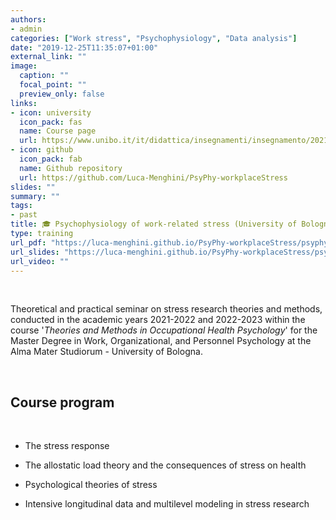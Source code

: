 ```yaml
---
authors:
- admin
categories: ["Work stress", "Psychophysiology", "Data analysis"]
date: "2019-12-25T11:35:07+01:00"
external_link: ""
image:
  caption: ""
  focal_point: ""
  preview_only: false
links:
- icon: university
  icon_pack: fas
  name: Course page
  url: https://www.unibo.it/it/didattica/insegnamenti/insegnamento/2021/467924
- icon: github
  icon_pack: fab
  name: Github repository
  url: https://github.com/Luca-Menghini/PsyPhy-workplaceStress
slides: ""
summary: ""
tags:
- past
title: 🎓 Psychophysiology of work-related stress (University of Bologna)
type: training
url_pdf: "https://luca-menghini.github.io/PsyPhy-workplaceStress/psyphyWorkStress.pdf"
url_slides: "https://luca-menghini.github.io/PsyPhy-workplaceStress/psyphyWorkStress.pdf"
url_video: ""
---
```


<br>

Theoretical and practical seminar on stress research theories and methods, conducted in the academic years 2021-2022 and 2022-2023 within the course '*Theories and Methods in Occupational Health Psychology*' for the Master Degree in Work, Organizational, and Personnel Psychology at the Alma Mater Studiorum - University of Bologna.

<br>

## Course program

<br>

- The stress response

- The allostatic load theory and the consequences of stress on health

- Psychological theories of stress

- Intensive longitudinal data and multilevel modeling in stress research

<br>